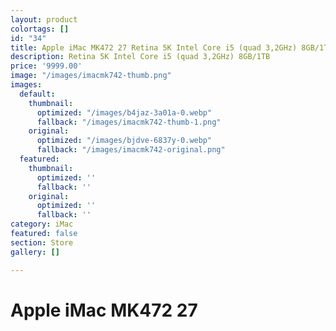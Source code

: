 ```yaml
---
layout: product
colortags: []
id: "34"
title: Apple iMac MK472 27 Retina 5K Intel Core i5 (quad 3,2GHz) 8GB/1TB
description: Retina 5K Intel Core i5 (quad 3,2GHz) 8GB/1TB
price: '9999.00'
image: "/images/imacmk742-thumb.png"
images:
  default:
    thumbnail:
      optimized: "/images/b4jaz-3a01a-0.webp"
      fallback: "/images/imacmk742-thumb-1.png"
    original:
      optimized: "/images/bjdve-6837y-0.webp"
      fallback: "/images/imacmk742-original.png"
  featured:
    thumbnail:
      optimized: ''
      fallback: ''
    original:
      optimized: ''
      fallback: ''
category: iMac
featured: false
section: Store
gallery: []

---
```

# Apple iMac MK472 27 